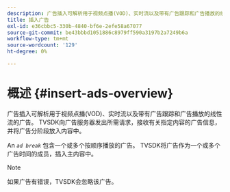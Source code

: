 ```yaml
---
description: 广告插入可解析用于视频点播(VOD)、实时流以及带有广告跟踪和广告播放的线性流的广告。 TVSDK向广告服务器发出所需请求，接收有关指定内容的广告信息，并将广告分阶段放入内容中。
title: 插入广告
exl-id: e36cbbc5-330b-4840-bf6e-2efe58a67077
source-git-commit: be43bbbd1051886c8979ff590a3197b2a7249b6a
workflow-type: tm+mt
source-wordcount: '129'
ht-degree: 0%

---
```


# 概述 {#insert-ads-overview}

广告插入可解析用于视频点播(VOD)、实时流以及带有广告跟踪和广告播放的线性流的广告。 TVSDK向广告服务器发出所需请求，接收有关指定内容的广告信息，并将广告分阶段放入内容中。

An *`ad break`* 包含一个或多个按顺序播放的广告。 TVSDK将广告作为一个或多个广告时间的成员，插入主内容中。

>[!NOTE]
>
>如果广告有错误，TVSDK会忽略该广告。
